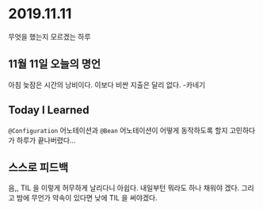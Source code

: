 # 2019.11.11

무엇을 했는지 모르겠는 하루 

## 11월 11일 오늘의 명언

아침 늦잠은 시간의 낭비이다. 이보다 비싼 지출은 달리 없다. -카네기

## Today I Learned

``@Configuration`` 어노테이션과 ``@Bean`` 어노테이션이 어떻게 동작하도록 할지 고민하다가 하루가 끝나버렸다...

## 스스로 피드백

음,, TIL 을 이렇게 허무하게 날리다니 아쉽다. 내일부턴 뭐라도 하나 채워야 겠다. 그리고 밤에 무언가 약속이 있다면 낮에 TIL 을 써야겠다.
